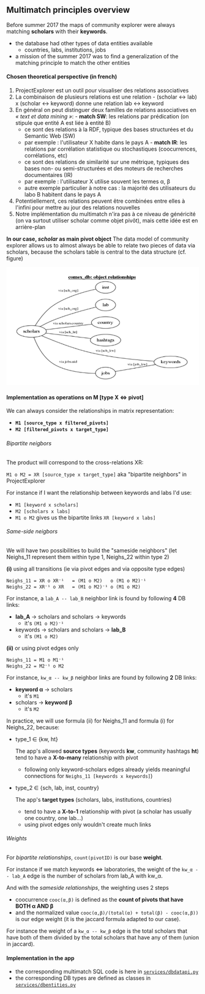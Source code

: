 ## Multimatch principles overview

Before summer 2017 the maps of community explorer were always matching **scholars** with their **keywords**.
  - the database had other types of data entities available
    - countries, labs, institutions, jobs
  - a mission of the summer 2017 was to find a generalization of the matching principle to match the other entities

#### Chosen theoretical perspective (in french)

  1. ProjectExplorer est un outil pour visualiser des relations associatives
  2. La combinaison de plusieurs relations est une relation
    - (scholar ↔ lab) x (scholar ↔ keyword) donne une relation lab ↔ keyword
  3. En général on peut distinguer deux familles de relations associatives en *« text et data mining »*:
    - **match SW**: les relations par prédication (on stipule que entité A est liée à entité B)
       - ce sont des relations à la RDF, typique des bases structurées et du Semantic Web (SW)
       - par exemple : l'utilisateur X habite dans le pays A
    - **match IR**: les relations par corrélation statistique ou stochastiques (coocurrences, corrélations, etc)
       - ce sont des relations de similarité sur une métrique, typiques des bases non- ou semi-structurées et des moteurs de recherches documentaires (IR)
       - par exemple : l'utilisateur X utilise souvent les termes α, β
       - autre exemple particulier à notre cas : la majorité des utilisateurs du labo B habitent dans le pays A
  4. Potentiellement, ces relations peuvent être combinées entre elles à l'infini pour mettre au jour des relations nouvelles
  5. Notre implémentation du multimatch n'ira pas à ce niveau de généricité (on va surtout utiliser scholar comme objet pivôt), mais cette idée est en arrière-plan

**In our case, *scholar* as main pivot object**
 The data model of community explorer allows us to almost always be able to relate two pieces of data via scholars, because the scholars table is central to the data structure (cf. figure)

![Image of DB objects and their relationship](https://raw.githubusercontent.com/moma/comex2/master/doc/comex_obj_rels.png)


#### Implementation as operations on M  [type X <=> pivot]
We can always consider the relationships in matrix representation:
  - **`M1 [source_type x filtered_pivots]`**
  - **`M2 [filtered_pivots x target_type]`**


###### Bipartite neigbors
The product will correspond to the cross-relations XR:

 `M1 o M2 = XR [source_type x target_type]`      aka "bipartite neighbors"
                                                    in ProjectExplorer

For instance if I want the relationship between keywords and labs I'd use:
  - `M1 [keyword x scholars]`
  - `M2 [scholars x labs]`
  - `M1 o M2` gives us the bipartite links `XR [keyword x labs]`


###### Same-side neigbors
We will have two possibilities to build the "sameside neighbors"
(let Neighs_11 represent them within type 1, Neighs_22 within type 2)

**(i)** using all transitions (ie via pivot edges and via opposite type edges)
```
Neighs_11 = XR o XR⁻¹   = (M1 o M2)   o (M1 o M2)⁻¹
Neighs_22 = XR⁻¹ o XR   = (M1 o M2)⁻¹ o (M1 o M2)
```

For instance, a `lab_A -- lab_B` neighbor link is found by following **4** DB links:
  - **lab_A** -> scholars and scholars -> keywords
    - it's `(M1 o M2)⁻¹`
  - keywords -> scholars and scholars -> **lab_B**
    - it's `(M1 o M2)`

**(ii)** or using pivot edges only
```
Neighs_11 = M1 o M1⁻¹
Neighs_22 = M2⁻¹ o M2
```

For instance, `kw_α -- kw_β` neighbor links are found by following **2** DB links:
  - **keyword α** -> scholars
    - it's `M1`
  - scholars -> **keyword β**
    - it's `M2`

In practice, we will use formula (ii) for Neighs_11 and formula (i)  for Neighs_22,
 because:
   - type_1 ∈ {kw, ht}

     The app's allowed **source types** (keywords **kw**, community hashtags **ht**) tend to have a **X-to-many** relationship with pivot
      - following only keyword-scholars edges already yields meaningful connections for `Neighs_11 [keywords x keywords]`)


   - type_2 ∈ {sch, lab, inst, country}

     The app's **target types** (scholars, labs, institutions, countries)
       + tend to have a **X-to-1** relationship with pivot (a scholar has usually one country, one lab...)
       - using pivot edges only wouldn't create much links

###### Weights
For *bipartite relationships*, `count(pivotID)` is our base **weight**.

For instance if we match keywords <=> laboratories, the weight of the  `kw_α -- lab_A` edge is the number of scholars from lab_A with kw_α.

And with the *sameside relationships*, the weighting uses 2 steps
  - coocurrence `cooc(α,β)` is defined as the **count of pivots that have BOTH α AND β**
  - and the normalized value `cooc(α,β)/(total(α) + total(β) - cooc(α,β))` is our edge weight (it is the jaccard formula adapted to our case).

For instance the weight of a `kw_α -- kw_β` edge is the total scholars that have both of them divided by the total scholars that have any of them (union in jaccard).


#### Implementation in the app
  - the corresponding multimatch SQL code is here in [`services/dbdatapi.py`](https://github.com/moma/comex2/blob/dc48d36/services/dbdatapi.py#L250)
  - the corresponding DB types are defined as classes in [`services/dbentities.py`](https://github.com/moma/comex2/blob/dc48d36/services/dbentities.py)
